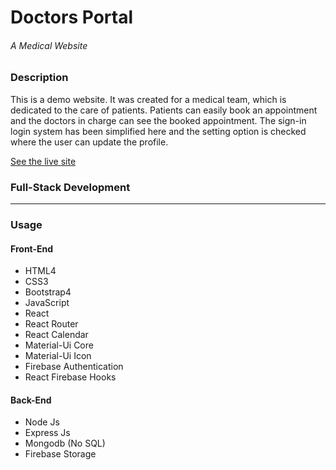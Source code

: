 # Doctors Portal
###### _A Medical Website_
### Description

This is a demo website. It was created for a medical team, which is dedicated to the care of patients. Patients can easily book an appointment and the doctors in charge can see the booked appointment. The sign-in login system has been simplified here and the setting option is checked where the user can update the profile.

[See the live site](https://taj-doctors-portal.web.app/ "Doctors Portal")
### Full-Stack Development

---
### Usage

#### Front-End
- HTML4
- CSS3
- Bootstrap4
- JavaScript
- React
- React Router
- React Calendar
- Material-Ui Core
- Material-Ui Icon
- Firebase Authentication
- React Firebase Hooks

#### Back-End
- Node Js
- Express Js
- Mongodb (No SQL)
- Firebase Storage
